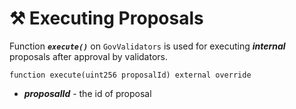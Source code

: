 # ⚒ Executing Proposals

Function ***`execute()`*** on `GovValidators` is used for executing ***internal*** proposals after approval by validators.

```solidity
function execute(uint256 proposalId) external override
```
- ***proposalId*** - the id of proposal
